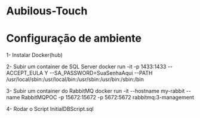 # Aubilous-Touch

# Configuração de ambiente 

1- Instalar Docker(hub)

2- Subir um container de SQL Server
docker run -it -p 1433:1433 --ACCEPT_EULA Y --SA_PASSWORD=SuaSenhaAqui --PATH /usr/local/sbin:/usr/local/bin:/usr/sbin:/usr/bin:/sbin:/bin 

3- Subir um container do RabbitMQ
docker run -it --hostname my-rabbit --name RabbitMQPOC -p 15672:15672 -p 5672:5672 rabbitmq:3-management

4- Rodar o Script InitialDBScript.sql
